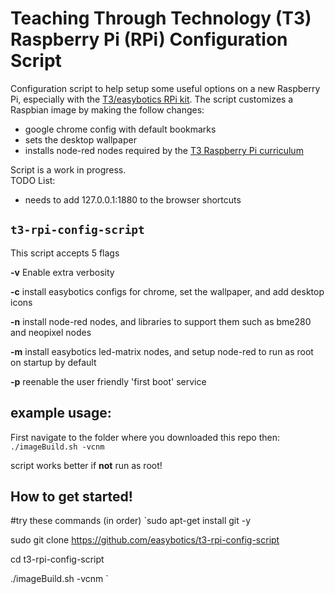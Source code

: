 # Teaching Through Technology (T3) Raspberry Pi (RPi) Configuration Script

Configuration script to help setup some useful options on a new Raspberry Pi, especially with the [T3/easybotics RPi kit](https://www.easybotics.com/product/rpi-kit-10inch/).  The script customizes a Raspbian image by making the follow changes: 
* google chrome config with default bookmarks
* sets the desktop wallpaper
* installs node-red nodes required by the [T3 Raspberry Pi curriculum](https://t3alliance.org/raspberry-pi-overview-page/)

Script is a work in progress.  
TODO List:
* needs to add 127.0.0.1:1880 to the browser shortcuts

## `t3-rpi-config-script`

This script accepts 5 flags 

**-v** Enable extra verbosity

**-c** install easybotics configs for chrome, set the wallpaper, and add desktop icons 

**-n** install node-red nodes, and libraries to support them such as bme280 and neopixel nodes 

**-m** install easybotics led-matrix nodes, and setup node-red to run as root on startup by default 

**-p** reenable the user friendly 'first boot' service 

## example usage:
First navigate to the folder where you downloaded this repo then:
`./imageBuild.sh -vcnm`

script works better if **not** run as root! 

## How to get started!
#try these commands (in order) 
`sudo apt-get install git -y  

 sudo git clone https://github.com/easybotics/t3-rpi-config-script 

 cd t3-rpi-config-script 

 ./imageBuild.sh -vcnm
` 

